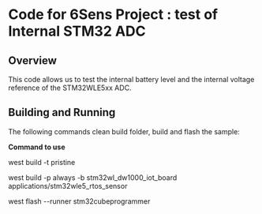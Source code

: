 # Code for 6Sens Project : test of Internal STM32 ADC

## Overview
This code allows us to test the internal battery level and the internal voltage reference of the STM32WLE5xx ADC.

## Building and Running
The following commands clean build folder, build and flash the sample:

**Command to use**

west build -t pristine

west build -p always -b stm32wl_dw1000_iot_board applications/stm32wle5_rtos_sensor

west flash --runner stm32cubeprogrammer